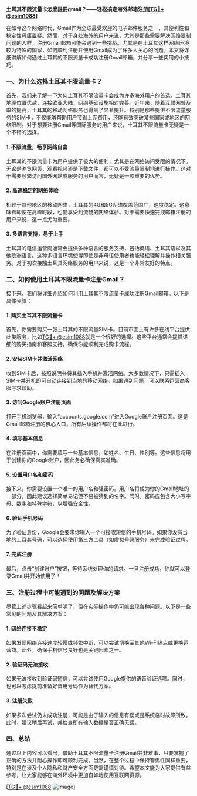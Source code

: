 **土耳其不限流量卡怎麽註冊gmail？——轻松搞定海外邮箱注册[[TG💪+ @esim1088](https://t.me/s/esim1088)]**

在如今这个网络时代，Gmail作为全球最受欢迎的电子邮件服务之一，其便利性和稳定性毋庸置疑。然而，对于身处海外的用户来说，尤其是那些需要解决网络限制问题的人群，注册Gmail邮箱可能会遇到一些挑战。尤其是在土耳其这样网络环境较为特殊的国家，如何顺利注册并使用Gmail成为了许多人关心的问题。本文将详细讲解如何通过土耳其的不限流量卡成功注册Gmail邮箱，并分享一些实用的小技巧。

### 一、为什么选择土耳其不限流量卡？

首先，我们来了解一下为何土耳其不限流量卡会成为许多海外用户的首选。土耳其地理位置优越，连接欧亚大陆，网络基础设施相对完善。近年来，随着互联网普及率的提高，土耳其的移动网络服务也得到了显著提升。特别是那些提供不限流量服务的SIM卡，不仅能够帮助用户节省上网费用，还能有效突破某些国家或地区的网络限制。对于想要注册Gmail等国际服务的用户来说，土耳其不限流量卡无疑是一个不错的选择。

#### 1. 不限流量，畅享网络自由
土耳其的不限流量卡为用户提供了极大的便利，尤其是在网络访问受限的情况下。无论是浏览网页、观看视频还是下载文件，都可以不受流量限制地进行操作。这对于需要频繁访问国外网站或服务的用户而言，无疑是一项重要的优势。

#### 2. 高速稳定的网络体验
相较于其他地区的移动网络，土耳其的4G和5G网络覆盖范围广，速度稳定。这意味着即使在高峰时段，也能享受到流畅的网络体验。对于需要快速完成邮箱注册的用户来说，这一点尤为重要。

#### 3. 多语言支持，易于上手
土耳其的电信运营商通常会提供多种语言的服务支持，包括英语、土耳其语以及其他欧洲语言。这种多语言环境使得即使是非母语使用者也能轻松理解并操作相关服务。对于初次接触土耳其网络服务的用户来说，这是一个非常友好的特点。

### 二、如何使用土耳其不限流量卡注册Gmail？

接下来，我们将详细介绍如何利用土耳其不限流量卡成功注册Gmail邮箱。以下是具体步骤：

#### 1. 购买土耳其不限流量卡
首先，你需要购买一张土耳其的不限流量SIM卡。目前市面上有许多在线平台提供此类服务，比如[TG💪+ @esim1088](https://t.me/s/esim1088)就是一个很好的选择。这些平台通常会提供详细的购买指南和客服支持，确保你能顺利完成购卡流程。

#### 2. 安装SIM卡并激活网络
收到SIM卡后，按照说明书将其插入手机并激活网络。大多数情况下，只需插入SIM卡并开机即可自动连接到当地的移动网络。如果遇到问题，可以联系运营商客服寻求帮助。

#### 3. 访问Google账户注册页面
打开手机浏览器，输入“accounts.google.com”进入Google账户注册页面。这是Gmail邮箱注册的核心入口，所有后续操作都将在此进行。

#### 4. 填写基本信息
在注册页面中，你需要填写一些基本信息，如姓名、生日、性别等。这些信息将用于创建你的Google账户，因此务必确保真实准确。

#### 5. 设置用户名和密码
接下来，你需要设置一个唯一的用户名和强密码。用户名将成为你的Gmail地址的一部分，因此建议选择简单易记但不易被猜到的名字。同时，密码应包含大小写字母、数字和特殊字符，以增强安全性。

#### 6. 验证手机号码
为了验证身份，Google会要求你输入一个可接收短信的手机号码。如果你没有当地的土耳其号码，可以选择使用第三方工具（如虚拟号码服务）来完成验证过程。

#### 7. 完成注册
最后，点击“创建账户”按钮，等待系统处理你的请求。一旦注册成功，你就可以登录Gmail并开始使用了！

### 三、注册过程中可能遇到的问题及解决方案

尽管上述步骤看起来简单明了，但在实际操作中仍可能出现各种问题。以下是一些常见的问题及其解决方案：

#### 1. 网络连接不稳定
如果发现网络连接速度较慢或频繁中断，可以尝试切换至其他Wi-Fi热点或更换运营商。此外，确保手机信号良好也是关键因素之一。

#### 2. 验证码无法接收
如果无法接收到验证码短信，可以尝试使用Google提供的语音验证选项。同时，也可以考虑提前准备好备用号码作为替代方案。

#### 3. 注册失败
如果多次尝试仍未成功注册，可能是由于输入的信息有误或是系统临时故障所致。此时，建议稍后再试，并检查所有输入数据是否正确无误。

### 四、总结

通过以上内容可以看出，借助土耳其不限流量卡注册Gmail并非难事，只要掌握了正确的方法并耐心操作即可顺利完成。当然，在整个过程中保持警惕性同样重要，特别是在涉及个人隐私和财产安全方面更需谨慎对待。希望本文能为大家提供有益参考，让大家能够在海外环境中更加自如地使用互联网资源。

[[TG💪+ @esim1088](https://t.me/s/esim1088) ![Image](https://i.postimg.cc/4NQfJmqS/Snipaste-2025-05-13-00-14-12.png)]